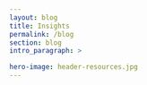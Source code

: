 ```yaml
---
layout: blog
title: Insights
permalink: /blog
section: blog
intro_paragraph: >

hero-image: header-resources.jpg
---
```

